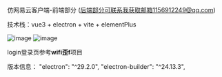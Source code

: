 仿网易云客户端-前端部分 (后端部分可联系我获取邮箱1156912249@qq.com)

技术栈：vue3 + electron + vite + elementPlus


![image](https://github.com/user-attachments/assets/997a7813-b00b-4c0d-bd28-e730cecde9d2)
![image](https://github.com/user-attachments/assets/0d5a4c07-a906-413c-9ce5-4a8d356cc4d0)


login登录页参考**wifi歪f**项目

版本信息：
    "electron": "^29.2.0",
    "electron-builder": "^24.13.3",
